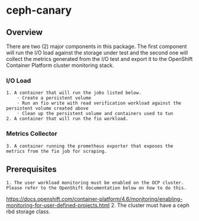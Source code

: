 # ceph-canary

## Overview
There are two (2) major components in this package. The first component will run the I/O load against the storage under test and the second one  will collect the metrics generated from the I/O test and export it to the OpenShift Container Platform cluster monitoring stack.


### I/O Load
    1. A container that will run the jobs listed below.
        ◦ Create a persistent volume 
        ◦ Run an fio write with read verification workload against the persistent volume created above
        ◦ Clean up the persistent volume and containers used to tun
    2. A container that will run the fio workload.

### Metrics Collector
    3. A container running the prometheus exporter that exposes the metrics from the fio job for scraping.

## Prerequisites
    1. The user workload monitoring must be enabled on the OCP cluster. Please refer to the OpenShift documentation below on how to do this. 
https://docs.openshift.com/container-platform/4.6/monitoring/enabling-monitoring-for-user-defined-projects.html
    2. The cluster must have a ceph rbd storage class.
